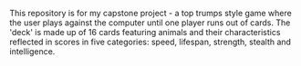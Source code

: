 This repository is for my capstone project - a top trumps style game where the user plays against the computer until one player runs out of cards. The 'deck' is made up of 16 cards featuring animals and their characteristics reflected in scores in five categories: speed, lifespan, strength, stealth and intelligence.
